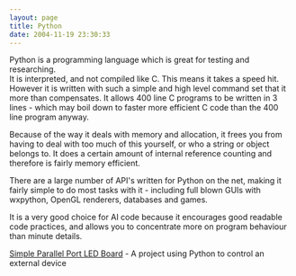 ```yaml
---
layout: page
title: Python
date: 2004-11-19 23:30:33
---
```

<p>Python is a programming language which is great for testing and researching.
<br/>It is interpreted, and not compiled like C. This means it takes a speed hit. However it is written with such a simple and high level command set that it more than compensates. It allows 400 line C programs to be written in 3 lines - which may boil down to faster more efficient C code than the 400 line program anyway.
</p>
<p>Because of the way it deals with memory and allocation, it frees you from having to deal with too much of this yourself, or who a string or object belongs to. It does a certain amount of internal reference counting and therefore is fairly memory efficient.
</p>
<p>There are a large number of API's written for Python on the net, making it fairly simple to do most tasks with it - including full blown GUIs with wxpython, OpenGL renderers, databases and games.
</p>
<p>It is a very good choice for AI code because it encourages good readable code practices, and allows you to concentrate more on program behaviour than minute details.
</p>
<p><a href="/wiki/simple_parallel_port_led_board.html" title="How to attach and program an LED to the parallel port on a PC">Simple Parallel Port LED Board</a> - A project using Python to control an external device
</p>
<p>
</p>
